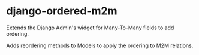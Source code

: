 django-ordered-m2m
==================

Extends the Django Admin's widget for Many-To-Many fields to add ordering.

Adds reordering methods to Models to apply the ordering to M2M relations.
